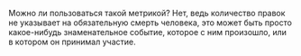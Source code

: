 Можно ли пользоваться такой метрикой?
Нет, ведь количество правок не указывает на обязательную смерть человека, это может быть просто какое-нибудь знаменательное событие, которое с ним произошло, или в котором он принимал участие.